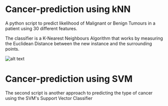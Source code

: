 # Cancer-prediction using kNN
A python script to predict likelihood of Malignant or Benign Tumours in a patient using 30 different features.

The classifier is a K-Nearest Neighbours Algorithm that works by measuring the Euclidean Distance between the new instance and the surrounding points.

![alt text](formula.png)

# Cancer-prediction using SVM
The second script is another approach to predicting the type of cancer using the SVM's Support Vector Classifier

